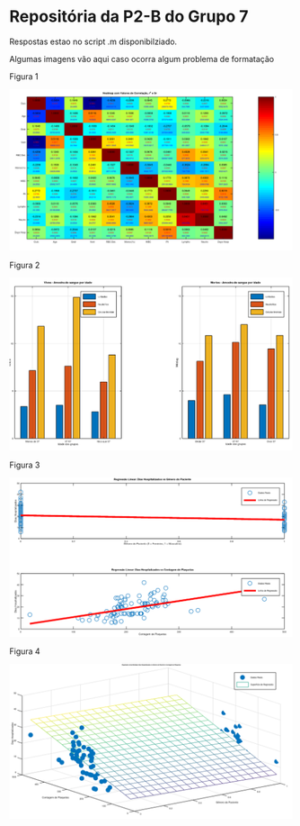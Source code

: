 
# Repositória da P2-B do Grupo 7 
Respostas estao no script .m disponibilziado.

Algumas imagens vão aqui caso ocorra algum problema de formatação

Figura 1

![Figure 1](imagens/1.png)

Figura 2

![Figure 2](imagens/2.png)

Figura 3 

![Figure 3](imagens/3.png)

Figura 4 

![Figure 4](imagens/4.png)
